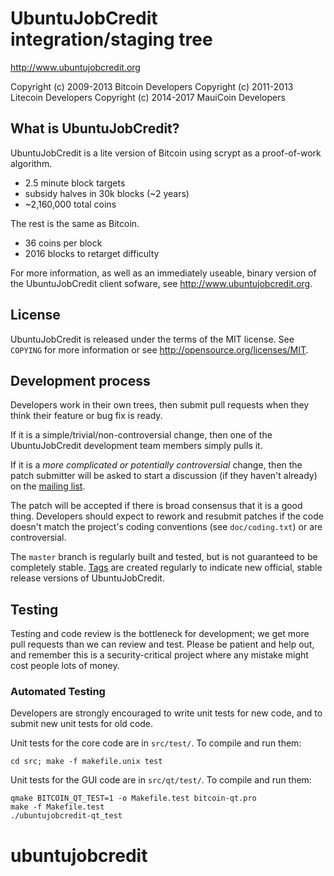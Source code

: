 UbuntuJobCredit integration/staging tree
================================

http://www.ubuntujobcredit.org

Copyright (c) 2009-2013 Bitcoin Developers
Copyright (c) 2011-2013 Litecoin Developers
Copyright (c) 2014-2017 MauiCoin Developers

What is UbuntuJobCredit?
----------------

UbuntuJobCredit is a lite version of Bitcoin using scrypt as a proof-of-work algorithm.
 - 2.5 minute block targets
 - subsidy halves in 30k blocks (~2 years)
 - ~2,160,000 total coins

The rest is the same as Bitcoin.
 - 36 coins per block
 - 2016 blocks to retarget difficulty

For more information, as well as an immediately useable, binary version of
the UbuntuJobCredit client sofware, see http://www.ubuntujobcredit.org.

License
-------

UbuntuJobCredit is released under the terms of the MIT license. See `COPYING` for more
information or see http://opensource.org/licenses/MIT.

Development process
-------------------

Developers work in their own trees, then submit pull requests when they think
their feature or bug fix is ready.

If it is a simple/trivial/non-controversial change, then one of the UbuntuJobCredit
development team members simply pulls it.

If it is a *more complicated or potentially controversial* change, then the patch
submitter will be asked to start a discussion (if they haven't already) on the
[mailing list](http://sourceforge.net/mailarchive/forum.php?forum_name=bitcoin-development).

The patch will be accepted if there is broad consensus that it is a good thing.
Developers should expect to rework and resubmit patches if the code doesn't
match the project's coding conventions (see `doc/coding.txt`) or are
controversial.

The `master` branch is regularly built and tested, but is not guaranteed to be
completely stable. [Tags](https://github.com/bitcoin/bitcoin/tags) are created
regularly to indicate new official, stable release versions of UbuntuJobCredit.

Testing
-------

Testing and code review is the bottleneck for development; we get more pull
requests than we can review and test. Please be patient and help out, and
remember this is a security-critical project where any mistake might cost people
lots of money.

### Automated Testing

Developers are strongly encouraged to write unit tests for new code, and to
submit new unit tests for old code.

Unit tests for the core code are in `src/test/`. To compile and run them:

    cd src; make -f makefile.unix test

Unit tests for the GUI code are in `src/qt/test/`. To compile and run them:

    qmake BITCOIN_QT_TEST=1 -o Makefile.test bitcoin-qt.pro
    make -f Makefile.test
    ./ubuntujobcredit-qt_test

# ubuntujobcredit
